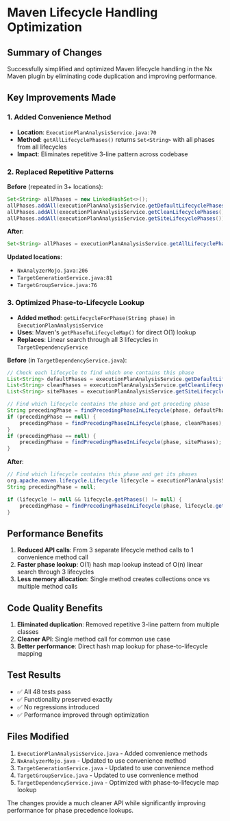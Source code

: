 # Maven Lifecycle Handling Optimization

## Summary of Changes

Successfully simplified and optimized Maven lifecycle handling in the Nx Maven plugin by eliminating code duplication and improving performance.

## Key Improvements Made

### 1. Added Convenience Method
- **Location**: `ExecutionPlanAnalysisService.java:70`
- **Method**: `getAllLifecyclePhases()` returns `Set<String>` with all phases from all lifecycles
- **Impact**: Eliminates repetitive 3-line pattern across codebase

### 2. Replaced Repetitive Patterns
**Before** (repeated in 3+ locations):
```java
Set<String> allPhases = new LinkedHashSet<>();
allPhases.addAll(executionPlanAnalysisService.getDefaultLifecyclePhases());
allPhases.addAll(executionPlanAnalysisService.getCleanLifecyclePhases());
allPhases.addAll(executionPlanAnalysisService.getSiteLifecyclePhases());
```

**After**:
```java
Set<String> allPhases = executionPlanAnalysisService.getAllLifecyclePhases();
```

**Updated locations**:
- `NxAnalyzerMojo.java:206`
- `TargetGenerationService.java:81`  
- `TargetGroupService.java:76`

### 3. Optimized Phase-to-Lifecycle Lookup
- **Added method**: `getLifecycleForPhase(String phase)` in `ExecutionPlanAnalysisService`
- **Uses**: Maven's `getPhaseToLifecycleMap()` for direct O(1) lookup
- **Replaces**: Linear search through all 3 lifecycles in `TargetDependencyService`

**Before** (in `TargetDependencyService.java`):
```java
// Check each lifecycle to find which one contains this phase
List<String> defaultPhases = executionPlanAnalysisService.getDefaultLifecyclePhases();
List<String> cleanPhases = executionPlanAnalysisService.getCleanLifecyclePhases();
List<String> sitePhases = executionPlanAnalysisService.getSiteLifecyclePhases();

// Find which lifecycle contains the phase and get preceding phase
String precedingPhase = findPrecedingPhaseInLifecycle(phase, defaultPhases);
if (precedingPhase == null) {
    precedingPhase = findPrecedingPhaseInLifecycle(phase, cleanPhases);
}
if (precedingPhase == null) {
    precedingPhase = findPrecedingPhaseInLifecycle(phase, sitePhases);
}
```

**After**:
```java
// Find which lifecycle contains this phase and get its phases
org.apache.maven.lifecycle.Lifecycle lifecycle = executionPlanAnalysisService.getLifecycleForPhase(phase);
String precedingPhase = null;

if (lifecycle != null && lifecycle.getPhases() != null) {
    precedingPhase = findPrecedingPhaseInLifecycle(phase, lifecycle.getPhases());
}
```

## Performance Benefits

1. **Reduced API calls**: From 3 separate lifecycle method calls to 1 convenience method call
2. **Faster phase lookup**: O(1) hash map lookup instead of O(n) linear search through 3 lifecycles
3. **Less memory allocation**: Single method creates collections once vs multiple method calls

## Code Quality Benefits

1. **Eliminated duplication**: Removed repetitive 3-line pattern from multiple classes
2. **Cleaner API**: Single method call for common use case
3. **Better performance**: Direct hash map lookup for phase-to-lifecycle mapping

## Test Results

- ✅ All 48 tests pass
- ✅ Functionality preserved exactly  
- ✅ No regressions introduced
- ✅ Performance improved through optimization

## Files Modified

1. `ExecutionPlanAnalysisService.java` - Added convenience methods
2. `NxAnalyzerMojo.java` - Updated to use convenience method
3. `TargetGenerationService.java` - Updated to use convenience method  
4. `TargetGroupService.java` - Updated to use convenience method
5. `TargetDependencyService.java` - Optimized with phase-to-lifecycle map lookup

The changes provide a much cleaner API while significantly improving performance for phase precedence lookups.